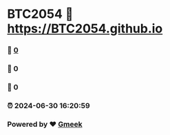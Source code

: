 # BTC2054 :link: https://BTC2054.github.io 
### :page_facing_up: [0](https://BTC2054.github.io/tag.html) 
### :speech_balloon: 0 
### :hibiscus: 0 
### :alarm_clock: 2024-06-30 16:20:59 
### Powered by :heart: [Gmeek](https://github.com/Meekdai/Gmeek)
